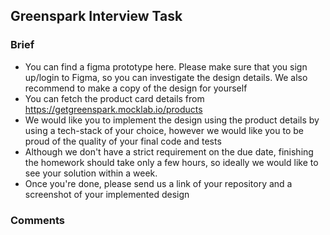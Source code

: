## Greenspark Interview Task

### Brief

- You can find a figma prototype here. Please make sure that you sign up/login to Figma, so you can investigate the design details. We also recommend to make a copy of the design for yourself
- You can fetch the product card details from https://getgreenspark.mocklab.io/products
- We would like you to implement the design using the product details by using a tech-stack of your choice, however we would like you to be proud of the quality of your final code and tests
- Although we don't have a strict requirement on the due date, finishing the homework should take only a few hours, so ideally we would like to see your solution within a week.
- Once you're done, please send us a link of your repository and a screenshot of your implemented design


### Comments
